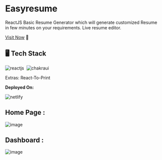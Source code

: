 # Easyresume
ReactJS Basic Resume Generator which will generate customized Resume in few minutes on your requirements.
Live resume editor.

[Visit Now](https://easyresumegen.netlify.app/) 🚀

## 🖥️ Tech Stack

![reactjs](https://img.shields.io/badge/React-20232A?style=for-the-badge&logo=react&logoColor=61DAFB)&nbsp;
![chakraui](https://img.shields.io/badge/Chakra--UI-319795?style=for-the-badge&logo=chakra-ui&logoColor=white)&nbsp;

Extras: React-To-Print

**Deployed On:**

![netlify](https://img.shields.io/badge/Netlify-00C7B7?style=for-the-badge&logo=netlify&logoColor=white)

## Home Page :

![image](https://user-images.githubusercontent.com/86340981/224733709-dcb04578-993e-43f4-9182-ef919dde0caa.png)

## Dashboard :
![image](https://user-images.githubusercontent.com/86340981/224733756-11c32186-85be-4a6f-93de-93e153bb6c89.png)
